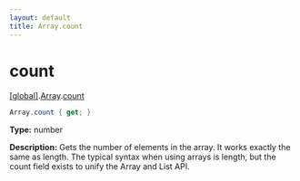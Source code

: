 ```yaml
---
layout: default
title: Array.count
---
```


# count

[\[global\]]({{site.baseurl}}/docs/).[Array]({{site.baseurl}}/docs/Array/).[count]({{site.baseurl}}/docs/Array/count/)

```cs
Array.count { get; }
```

**Type:** number

**Description:** Gets the number of elements in the array. It works exactly the same as length. The typical syntax when using arrays is length, but the count field exists to unify the Array and List API.
